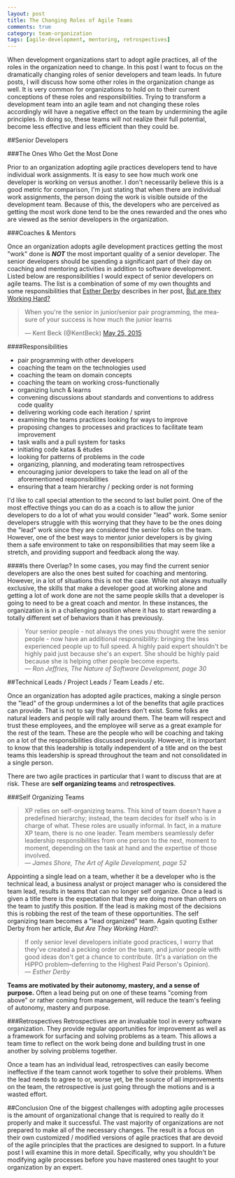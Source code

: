 ```yaml
---
layout: post
title: The Changing Roles of Agile Teams 
comments: true
category: team-organization
tags: [agile-development, mentoring, retrospectives]
---
```

When development organizations start to adopt agile practices, all of the roles in the organization need to change. In this post I want to focus on the dramatically changing roles of senior developers and team leads. In future posts, I will discuss how some other roles in the organization change as well. It is very common for organizations to hold on to their current conceptions of these roles and responsibilities. Trying to transform a development team into an agile team and not changing these roles accordingly will have a negative effect on the team by undermining the agile principles. In doing so, these teams will not realize their full potential, become less effective and less efficient than they could be.
<!--more-->

##Senior Developers

###The Ones Who Get the Most Done

Prior to an organization adopting agile practices developers tend to have individual work assignments. It is easy to see how much work one developer is working on versus another. I don't necessarily believe this is a good metric for comparison, I'm just stating that when there are individual work assignments, the person doing the work is visible outside of the development team. Because of this, the developers who are perceived as getting the most work done tend to be the ones rewarded and the ones who are viewed as the senior developers in the organization.

###Coaches & Mentors

Once an organization adopts agile development practices getting the most "work" done is __*NOT*__ the most important quality of a senior developer. The senior developers should be spending a significant part of their day on coaching and mentoring activities in addition to software development. Listed below are responsibilities I would expect of senior developers on agile teams. The list is a combination of some of my own thoughts and some responsibilities that [Esther Derby](http://www.estherderby.com/ "Esther Derby's website") describes in her post, [But are they Working Hard?](http://www.estherderby.com/2012/02/but-are-they-working-hard.html)

<blockquote class="twitter-tweet" lang="en"><p lang="en" dir="ltr">When you&#39;re the senior in junior/senior pair programming, the measure of your success is how much the junior learns</p>&mdash; Kent Beck (@KentBeck) <a href="https://twitter.com/KentBeck/status/602892538337337345">May 25, 2015</a></blockquote>
<script async src="//platform.twitter.com/widgets.js" charset="utf-8"></script>

####Responsibilities
* pair programming with other developers
* coaching the team on the technologies used
* coaching the team on domain concepts
* coaching the team on working cross-functionally
* organizing lunch & learns
* convening discussions about standards and conventions to address code quality
* delivering working code each iteration / sprint
* examining the teams practices looking for ways to improve
* proposing changes to processes and practices to facilitate team improvement
* task walls and a pull system for tasks
* initiating code katas & &eacute;tudes
* looking for patterns of problems in the code
* organizing, planning, and moderating team retrospectives
* encouraging junior developers to take the lead on all of the aforementioned responsibilities
* ensuring that a team hierarchy / pecking order is not forming

I'd like to call special attention to the second to last bullet point. One of the most effective things you can do as a coach is to allow the junior developers to do a lot of what you would consider "lead" work.  Some senior developers struggle with this worrying that they have to be the ones doing the "lead" work since they are considered the senior folks on the team.  However, one of the best ways to  mentor junior developers is by giving them a safe environment to take on responsibilities that may seem like a stretch, and providing support and feedback along the way.

####Is there Overlap?
In some cases, you may find the current senior developers are also the ones best suited for coaching and mentoring. However, in a lot of situations this is not the case. While not always mutually exclusive, the skills that make a developer good at working alone and getting a lot of work done are not the same people skills that a developer is going to need to be a great coach and mentor. In these instances, the organization is in a challenging position where it has to start rewarding a totally different set of behaviors than it has previously. 

> 
> Your senior people - not always the ones you thought were the senior people - now have an additional responsibility: bringing the less experienced people up to full speed. A highly paid expert shouldn't be highly paid just because she's an expert. She should be highly paid because she is helping other people become experts.  
> &mdash; _Ron Jeffries, The Nature of Software Development, page 30_  
>

##Technical Leads / Project Leads / Team Leads / etc.

Once an organization has adopted agile practices, making a single person the "lead" of the group undermines a lot of the benefits that agile practices can provide. That is not to say that leaders don't exist. Some folks are natural leaders and people will rally around them. The team will respect and trust these employees, and the employee will serve as a great example for the rest of the team. These are the people who will be coaching and taking on a lot of the responsibilities discussed previously. However, it is important to know that this leadership is totally independent of a title and on the best teams this leadership is spread throughout the team and not consolidated in a single person. 

There are two agile practices in particular that I want to discuss that are at risk. These are **self organizing teams** and **retrospectives**. 

###Self Organizing Teams
> XP relies on self-organizing teams. This kind of team doesn't have a predefined hierarchy; instead, the team decides for  itself who is in charge of what. These roles are usually informal. In fact, in a mature XP team, there is no one leader. Team members seamlessly defer leadership responsibilities from one person to the next, moment to moment, depending on the task at hand and the expertise of those involved.  
> &mdash; _James Shore, The Art of Agile Development, page 52_

Appointing a single lead on a team, whether it be a developer who is the technical lead, a business analyst or project manager who is considered the team lead, results in teams that can no longer self organize. Once a lead is given a title there is the expectation that they are doing more than others on the team to justify this position. If the lead is making most of the decisions this is robbing the rest of the team of these opportunities. The self organizing team becomes a "lead organized" team. Again quoting Esther Derby from her article, _But Are They Working Hard?_:

>If only senior level developers initiate good practices, I worry that they've created a pecking order on the team, and junior people with good ideas don't get a chance to contribute. (It's a variation on the HiPPO problem–deferring to the Highest Paid Person's Opinion).  
> &mdash; _Esther Derby_

__Teams are motivated by their autonomy, mastery, and a sense of purpose.__ Often a lead being put on one of these teams "coming from above" or rather coming from management, will reduce the team's feeling of autonomy, mastery and purpose.

###Retrospectives
Retrospectives are an invaluable tool in every software organization. They provide regular opportunities for improvement as well as a framework for surfacing and solving problems as a team. This allows a team time to reflect on the work being done and building trust in one another by solving problems together.

Once a team has an individual lead, retrospectives can easily become ineffective if the team cannot work together to solve their problems. When the lead needs to agree to or, worse yet, be the source of all improvements on the team, the retrospective is just going through the motions and is a wasted effort. 

##Conclusion
One of the biggest challenges with adopting agile processes is the amount of organizational change that is required to really do it properly and make it successful. The vast majority of organizations are not prepared to make all of the necessary changes. The result is a focus on their own customized / modified versions of agile practices that are devoid of the agile principles that the practices are designed to support. In a future post I will examine this in more detail. Specifically, why you shouldn't be modifying agile processes before you have mastered ones taught to your organization by an expert.
